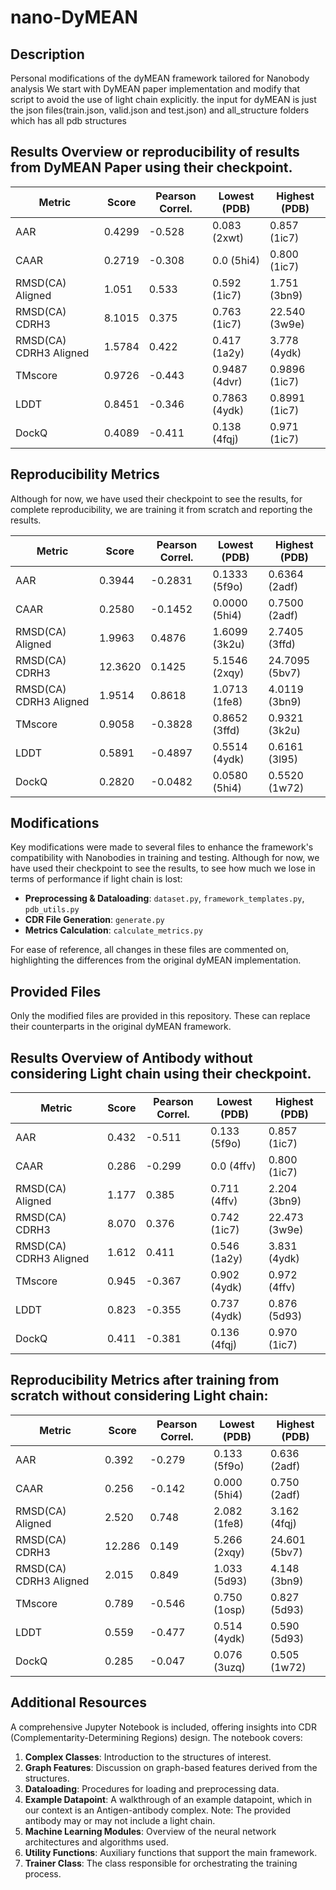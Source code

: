 # nano-DyMEAN

## Description
Personal modifications of the dyMEAN framework tailored for Nanobody analysis
We start with DyMEAN paper implementation and modify that script to avoid the use of light chain explicitly.
the input for dyMEAN is just the json files(train.json, valid.json and test.json) and all_structure folders which has all pdb structures

## Results Overview or reproducibility of results from DyMEAN Paper using their checkpoint.

| Metric                 | Score  | Pearson Correl. | Lowest (PDB) | Highest (PDB) |
|------------------------|--------|-----------------|--------------|---------------|
| AAR                    | 0.4299 | -0.528          | 0.083 (2xwt) | 0.857 (1ic7)  |
| CAAR                   | 0.2719 | -0.308          | 0.0 (5hi4)   | 0.800 (1ic7)  |
| RMSD(CA) Aligned       | 1.051  | 0.533           | 0.592 (1ic7) | 1.751 (3bn9)  |
| RMSD(CA) CDRH3         | 8.1015 | 0.375           | 0.763 (1ic7) | 22.540 (3w9e) |
| RMSD(CA) CDRH3 Aligned | 1.5784 | 0.422           | 0.417 (1a2y) | 3.778 (4ydk)  |
| TMscore                | 0.9726 | -0.443          | 0.9487 (4dvr)| 0.9896 (1ic7) |
| LDDT                   | 0.8451 | -0.346          | 0.7863 (4ydk)| 0.8991 (1ic7) |
| DockQ                  | 0.4089 | -0.411          | 0.138 (4fqj) | 0.971 (1ic7)  |

## Reproducibility Metrics
Although for now, we have used their checkpoint to see the results, for complete reproducibility, we are training it from scratch and reporting the results.

| Metric                 | Score      | Pearson Correl. | Lowest (PDB)          | Highest (PDB)         |
|------------------------|------------|-----------------|-----------------------|-----------------------|
| AAR                    | 0.3944     | -0.2831         | 0.1333 (5f9o)         | 0.6364 (2adf)         |
| CAAR                   | 0.2580     | -0.1452         | 0.0000 (5hi4)         | 0.7500 (2adf)         |
| RMSD(CA) Aligned       | 1.9963     | 0.4876          | 1.6099 (3k2u)         | 2.7405 (3ffd)         |
| RMSD(CA) CDRH3         | 12.3620    | 0.1425          | 5.1546 (2xqy)         | 24.7095 (5bv7)        |
| RMSD(CA) CDRH3 Aligned | 1.9514     | 0.8618          | 1.0713 (1fe8)         | 4.0119 (3bn9)         |
| TMscore                | 0.9058     | -0.3828         | 0.8652 (3ffd)         | 0.9321 (3k2u)         |
| LDDT                   | 0.5891     | -0.4897         | 0.5514 (4ydk)         | 0.6161 (3l95)         |
| DockQ                  | 0.2820     | -0.0482         | 0.0580 (5hi4)         | 0.5520 (1w72)         |



## Modifications
Key modifications were made to several files to enhance the framework's compatibility with Nanobodies in training and testing. Although for now, we have used their checkpoint to see the results, to see how much we lose in terms of performance if light chain is lost:
- **Preprocessing & Dataloading**: `dataset.py`, `framework_templates.py`, `pdb_utils.py`
- **CDR File Generation**: `generate.py`
- **Metrics Calculation**: `calculate_metrics.py`

For ease of reference, all changes in these files are commented on, highlighting the differences from the original dyMEAN implementation.

## Provided Files
Only the modified files are provided in this repository. These can replace their counterparts in the original dyMEAN framework.


## Results Overview of Antibody without considering Light chain using their checkpoint.

| Metric                 | Score  | Pearson Correl. | Lowest (PDB) | Highest (PDB) |
|------------------------|--------|-----------------|--------------|---------------|
| AAR                    | 0.432  | -0.511          | 0.133 (5f9o) | 0.857 (1ic7)  |
| CAAR                   | 0.286  | -0.299          | 0.0 (4ffv)   | 0.800 (1ic7)  |
| RMSD(CA) Aligned       | 1.177  | 0.385           | 0.711 (4ffv) | 2.204 (3bn9)  |
| RMSD(CA) CDRH3         | 8.070  | 0.376           | 0.742 (1ic7) | 22.473 (3w9e) |
| RMSD(CA) CDRH3 Aligned | 1.612  | 0.411           | 0.546 (1a2y) | 3.831 (4ydk)  |
| TMscore                | 0.945  | -0.367          | 0.902 (4ydk) | 0.972 (4ffv)  |
| LDDT                   | 0.823  | -0.355          | 0.737 (4ydk) | 0.876 (5d93)  |
| DockQ                  | 0.411  | -0.381          | 0.136 (4fqj) | 0.970 (1ic7)  |

## Reproducibility Metrics after training from scratch without considering Light chain:

| Metric                 | Score    | Pearson Correl. | Lowest (PDB)     | Highest (PDB)    |
|------------------------|----------|-----------------|------------------|------------------|
| AAR                    | 0.392    | -0.279          | 0.133 (5f9o)     | 0.636 (2adf)     |
| CAAR                   | 0.256    | -0.142          | 0.000 (5hi4)     | 0.750 (2adf)     |
| RMSD(CA) Aligned       | 2.520    | 0.748           | 2.082 (1fe8)     | 3.162 (4fqj)     |
| RMSD(CA) CDRH3         | 12.286   | 0.149           | 5.266 (2xqy)     | 24.601 (5bv7)    |
| RMSD(CA) CDRH3 Aligned | 2.015    | 0.849           | 1.033 (5d93)     | 4.148 (3bn9)     |
| TMscore                | 0.789    | -0.546          | 0.750 (1osp)     | 0.827 (5d93)     |
| LDDT                   | 0.559    | -0.477          | 0.514 (4ydk)     | 0.590 (5d93)     |
| DockQ                  | 0.285    | -0.047          | 0.076 (3uzq)     | 0.505 (1w72)     |


## Additional Resources
A comprehensive Jupyter Notebook is included, offering insights into CDR (Complementarity-Determining Regions) design. The notebook covers:

1. **Complex Classes**: Introduction to the structures of interest.
2. **Graph Features**: Discussion on graph-based features derived from the structures.
3. **Dataloading**: Procedures for loading and preprocessing data.
4. **Example Datapoint**: A walkthrough of an example datapoint, which in our context is an Antigen-antibody complex. Note: The provided antibody may or may not include a light chain.
5. **Machine Learning Modules**: Overview of the neural network architectures and algorithms used.
6. **Utility Functions**: Auxiliary functions that support the main framework.
7. **Trainer Class**: The class responsible for orchestrating the training process.
